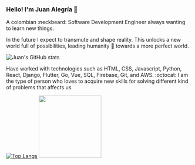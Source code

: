 ### Hello! I'm Juan Alegría 🎸

A colombian :neckbeard: Software Development Engineer always wanting to learn new things.

In the future I expect to transmute and shape reality. This unlocks a new world full of possibilities, leading humanity :goat: towards a more perfect world.

![Juan's GitHub stats](https://github-readme-stats.vercel.app/api?username=zejiran&count_private=true&show_icons=true&theme)

Have worked with technologies such as HTML, CSS, Javascript, Python, React, Django, Flutter, Go, Vue, SQL, Firebase, Git, and AWS. :octocat: I am the type of person who loves to acquire new skills for solving different kind of problems that affects us.

[![Top Langs](https://github-readme-stats.vercel.app/api/top-langs/?username=zejiran&layout=compact)](https://github.com/anuraghazra/github-readme-stats)
<img src="https://i.ibb.co/XYc7s5q/IMG-20181106-101833.jpg" width="170px">   
